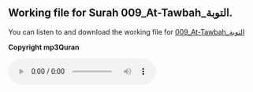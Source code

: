 
## Working file for Surah 009_At-Tawbah_التوبة.

You can listen to and download the working file for [009_At-Tawbah_التوبة](https://server13.mp3quran.net/husr/009.mp3)

**Copyright mp3Quran**

<audio controls src="https://server13.mp3quran.net/husr/009.mp3"></audio>
